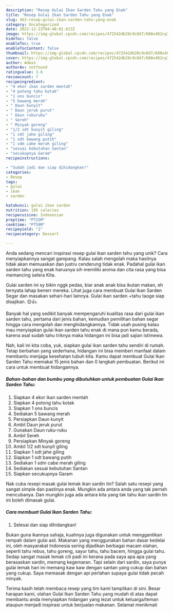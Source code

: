 ```yaml
---
description: "Resep Gulai Ikan Sarden Tahu yang Enak"
title: "Resep Gulai Ikan Sarden Tahu yang Enak"
slug: 463-resep-gulai-ikan-sarden-tahu-yang-enak
category: Uncategorized
date: 2022-12-23T04:48:01.613Z
image: https://img-global.cpcdn.com/recipes/472542db28c9c0d7/680x482cq70/gulai-ikan-sarden-tahu-foto-resep-utama.jpg
hideToc: false
enableToc: true
enableTocContent: false
thumbnail: https://img-global.cpcdn.com/recipes/472542db28c9c0d7/680x482cq70/gulai-ikan-sarden-tahu-foto-resep-utama.jpg
cover: https://img-global.cpcdn.com/recipes/472542db28c9c0d7/680x482cq70/gulai-ikan-sarden-tahu-foto-resep-utama.jpg
author: Admin
authorAv: notfound
ratingvalue: 3.6
reviewcount: 7
recipeingredient:
- "4 ekor ikan sarden mentah"
- "4 potong tahu kotak"
- "1 ons buncis"
- "5 bawang merah"
- " Daun kunyit"
- " Daun jeruk purut"
- " Daun rukuruku"
- " Sereh"
- " Minyak goreng"
- "1/2 sdt kunyit giling"
- "1 sdt jahe giling"
- "1 sdt bawang putih"
- "1 sdm cabe merah giling"
- "sesuai kebutuhan Santan"
- "secukupnya Garam"
recipeinstructions:

- "Sudah jadi dan siap dihidangkan!"
categories:
- Resep
tags:
- gulai
- ikan
- sarden

katakunci: gulai ikan sarden 
nutrition: 195 calories
recipecuisine: Indonesian
preptime: "PT25M"
cooktime: "PT59M"
recipeyield: "2"
recipecategory: Dessert

---
```





Anda sedang mencari inspirasi resep gulai ikan sarden tahu yang unik? Cara menyiapkannya sangat gampang. Kalau salah mengolah maka hasilnya tidak akan memuaskan dan justru cenderung tidak enak. Padahal gulai ikan sarden tahu yang enak harusnya sih memiliki aroma dan cita rasa yang bisa memancing selera Kita.





Gulai sarden ini sy bikin nggk pedas, biar anak anak bisa ikutan makan, eh ternyata lahap benerr mereka. Lihat juga cara membuat Gulai Ikan Sarden Segar dan masakan sehari-hari lainnya. Gulai ikan sarden +tahu taoge siap disajikan. 😊👍.

Banyak hal yang sedikit banyak mempengaruhi kualitas rasa dari gulai ikan sarden tahu, pertama dari jenis bahan, kemudian pemilihan bahan segar hingga cara mengolah dan menghidangkannya. Tidak usah pusing kalau mau menyiapkan gulai ikan sarden tahu enak di mana pun kamu berada, karena asal sudah tahu triknya maka hidangan ini bisa jadi sajian istimewa.






Nah, kali ini kita coba, yuk, siapkan gulai ikan sarden tahu sendiri di rumah. Tetap berbahan yang sederhana, hidangan ini bisa memberi manfaat dalam membantu menjaga kesehatan tubuh kita. Kamu dapat membuat Gulai Ikan Sarden Tahu memakai 15 jenis bahan dan 0 langkah pembuatan. Berikut ini cara untuk membuat hidangannya.

<!--inarticleads1-->

##### Bahan-bahan dan bumbu yang dibutuhkan untuk pembuatan Gulai Ikan Sarden Tahu:

1. Siapkan 4 ekor ikan sarden mentah
1. Siapkan 4 potong tahu kotak
1. Siapkan 1 ons buncis
1. Sediakan 5 bawang merah
1. Persiapkan  Daun kunyit
1. Ambil  Daun jeruk purut
1. Gunakan  Daun ruku-ruku
1. Ambil  Sereh
1. Persiapkan  Minyak goreng
1. Ambil 1/2 sdt kunyit giling
1. Siapkan 1 sdt jahe giling
1. Siapkan 1 sdt bawang putih
1. Sediakan 1 sdm cabe merah giling
1. Sediakan sesuai kebutuhan Santan
1. Siapkan secukupnya Garam


Nak cuba resepi masak gulai lemak ikan sardin tin? Salah satu resepi yang sangat simple dan pastinya enak. Mungkin ada antara anda yang tak pernah mencubanya. Dan mungkin juga ada antara kita yang tak tahu ikan sardin tin ini boleh dimasak gulai. 

<!--inarticleads2-->

##### Cara membuat Gulai Ikan Sarden Tahu:


1. Selesai dan siap dihidangkan!

Bukan guna ikannya sahaja, kuahnya juga digunakan untuk menggantikan rempah dalam gulai asli. Makanan yang menggunakan bahan dasar kedelai ini, oleh masyarakat Indonesia sering dijadikan berbagai macam olahan, seperti tahu rebus, tahu goreng, sayur tahu, tahu bacem, hingga gulai tahu. Sedap sangat masak lemak cili padi ini kerana pada saya apa apa yang berasaskan sardin, memang kegemaran. Tapi selain dari sardin, saya punya gulai lemak hari ini memang kaw kaw dengan santan yang cukup dan bahan yang cukup. Saya memasak dengan api perlahan supaya gulai tidak pecah minyak. 

Terima kasih telah membaca resep yang tim kami tampilkan di sini. Besar harapan kami, olahan Gulai Ikan Sarden Tahu yang mudah di atas dapat membantu anda menyiapkan hidangan yang lezat untuk keluarga/teman ataupun menjadi inspirasi untuk berjualan makanan. Selamat menikmati
